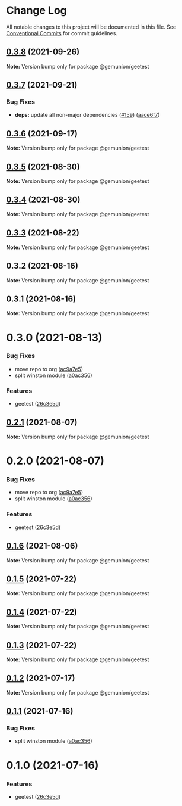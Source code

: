 # Change Log

All notable changes to this project will be documented in this file.
See [Conventional Commits](https://conventionalcommits.org) for commit guidelines.

## [0.3.8](https://github.com/gemunion/common-packages/compare/@gemunion/geetest@0.3.7...@gemunion/geetest@0.3.8) (2021-09-26)

**Note:** Version bump only for package @gemunion/geetest





## [0.3.7](https://github.com/gemunion/common-packages/compare/@gemunion/geetest@0.3.6...@gemunion/geetest@0.3.7) (2021-09-21)


### Bug Fixes

* **deps:** update all non-major dependencies ([#159](https://github.com/gemunion/common-packages/issues/159)) ([aace6f7](https://github.com/gemunion/common-packages/commit/aace6f7161ed414a4eb26e8e45bf61743cd5db16))





## [0.3.6](https://github.com/gemunion/common-packages/compare/@gemunion/geetest@0.3.5...@gemunion/geetest@0.3.6) (2021-09-17)

**Note:** Version bump only for package @gemunion/geetest





## [0.3.5](https://github.com/gemunion/common-packages/compare/@gemunion/geetest@0.3.4...@gemunion/geetest@0.3.5) (2021-08-30)

**Note:** Version bump only for package @gemunion/geetest





## [0.3.4](https://github.com/gemunion/common-packages/compare/@gemunion/geetest@0.3.3...@gemunion/geetest@0.3.4) (2021-08-30)

**Note:** Version bump only for package @gemunion/geetest





## [0.3.3](https://github.com/gemunion/common-packages/compare/@gemunion/geetest@0.3.2...@gemunion/geetest@0.3.3) (2021-08-22)

**Note:** Version bump only for package @gemunion/geetest





## 0.3.2 (2021-08-16)

**Note:** Version bump only for package @gemunion/geetest





## 0.3.1 (2021-08-16)

**Note:** Version bump only for package @gemunion/geetest





# 0.3.0 (2021-08-13)


### Bug Fixes

* move repo to org ([ac9a7e5](https://github.com/gemunion/common-packages/commit/ac9a7e51e47bf69ef30b19abbc67274405c13200))
* split winston module ([a0ac356](https://github.com/gemunion/common-packages/commit/a0ac356466cfa4ad8e9ff404c61d712131e5035e))


### Features

* geetest ([26c3e5d](https://github.com/gemunion/common-packages/commit/26c3e5dcfcb9ca8f5f508290f486a09262dff64c))





## [0.2.1](https://github.com/gemunion/common-packages/compare/@gemunion/geetest@0.2.0...@gemunion/geetest@0.2.1) (2021-08-07)

**Note:** Version bump only for package @gemunion/geetest





# 0.2.0 (2021-08-07)


### Bug Fixes

* move repo to org ([ac9a7e5](https://github.com/gemunion/common-packages/commit/ac9a7e51e47bf69ef30b19abbc67274405c13200))
* split winston module ([a0ac356](https://github.com/gemunion/common-packages/commit/a0ac356466cfa4ad8e9ff404c61d712131e5035e))


### Features

* geetest ([26c3e5d](https://github.com/gemunion/common-packages/commit/26c3e5dcfcb9ca8f5f508290f486a09262dff64c))





## [0.1.6](https://github.com/gemunion/common-packages/compare/@gemunion/geetest@0.1.5...@gemunion/geetest@0.1.6) (2021-08-06)

**Note:** Version bump only for package @gemunion/geetest





## [0.1.5](https://github.com/gemunion/common-packages/compare/@gemunion/geetest@0.1.4...@gemunion/geetest@0.1.5) (2021-07-22)

**Note:** Version bump only for package @gemunion/geetest





## [0.1.4](https://github.com/gemunion/common-packages/compare/@gemunion/geetest@0.1.3...@gemunion/geetest@0.1.4) (2021-07-22)

**Note:** Version bump only for package @gemunion/geetest





## [0.1.3](https://github.com/gemunion/common-packages/compare/@gemunion/geetest@0.1.2...@gemunion/geetest@0.1.3) (2021-07-22)

**Note:** Version bump only for package @gemunion/geetest





## [0.1.2](https://github.com/gemunion/common-packages/compare/@gemunion/geetest@0.1.1...@gemunion/geetest@0.1.2) (2021-07-17)

**Note:** Version bump only for package @gemunion/geetest





## [0.1.1](https://github.com/gemunion/common-packages/compare/@gemunion/geetest@0.1.0...@gemunion/geetest@0.1.1) (2021-07-16)


### Bug Fixes

* split winston module ([a0ac356](https://github.com/gemunion/common-packages/commit/a0ac356466cfa4ad8e9ff404c61d712131e5035e))





# 0.1.0 (2021-07-16)


### Features

* geetest ([26c3e5d](https://github.com/gemunion/common-packages/commit/26c3e5dcfcb9ca8f5f508290f486a09262dff64c))
